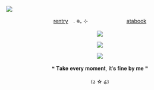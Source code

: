 ![](https://komarev.com/ghpvc/?username=sacrificedfool&color=8569b4)
<p align="center"
  
[rentry](https://rentry.co/ssacrificed)　. ݁𖦹₊ ⊹　ㅤㅤㅤㅤㅤㅤㅤ[atabook](https://sacrificedfool.atabook.org/)
<br>
<br>
<img src="https://file.garden/ZtttiuQF4zKolxgp/IMG_0289.png"/>
</p>
<p align="center">
<img src="https://file.garden/ZtttiuQF4zKolxgp/Chaircrush.png"/>
</p>

<p align="center">
  <img src="https://file.garden/ZtttiuQF4zKolxgp/IMG_0288.png"/>
  <br>
  <br>
❝ 𝐓𝐚𝐤𝐞 𝐞𝐯𝐞𝐫𝐲 𝐦𝐨𝐦𝐞𝐧𝐭, 𝐢𝐭’𝐬 𝐟𝐢𝐧𝐞 𝐛𝐲 𝐦𝐞 ❞
  <br>
  <br>
  ꒰ა ☆ ໒꒱
</p>

<!--
**sacrificedfool/sacrificedfool** is a ✨ _special_ ✨ repository because its `README.md` (this file) appears on your GitHub profile.

Here are some ideas to get you started:

- 🔭 I’m currently working on ...
- 🌱 I’m currently learning ...
- 👯 I’m looking to collaborate on ...
- 🤔 I’m looking for help with ...
- 💬 Ask me about ...
- 📫 How to reach me: ...
- 😄 Pronouns: ...
- ⚡ Fun fact: ...
-->
